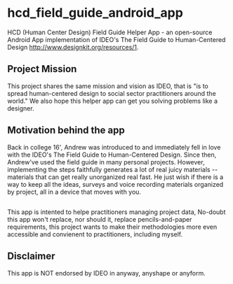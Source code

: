# hcd_field_guide_android_app
HCD (Human Center Design) Field Guide Helper App - an open-source Android App implementation of IDEO's The Field Guide to Human-Centered Design http://www.designkit.org/resources/1.

## Project Mission
This project shares the same mission and vision as IDEO, that is "is to spread human-centered design to social sector practitioners around the world." We also hope this helper app can get you solving problems like a designer.

## Motivation behind the app
Back in college 16', Andrew was introduced to and immediately fell in love with the IDEO's The Field Guide to Human-Centered Design. Since then, Andrew've used the field guide in many personal projects. However, implementing the steps faithfully generates a lot of real juicy materials -- materials that can get really unorganized real fast. He just wish if there is a way to keep all the ideas, surveys and voice recording materials organized by project, all in a device that moves with you.

## 
This app is intented to helpe practitioners managing project data, No-doubt this app won't replace, nor should it, replace pencils-and-paper requirements, this project wants to make their methodologies more even accessible and convienent to practitioners, including myself.

## Disclaimer
This app is NOT endorsed by IDEO in anyway, anyshape or anyform.
